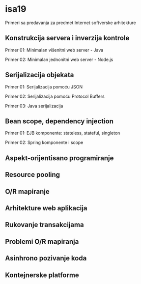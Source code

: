 # isa19

Primeri sa predavanja za predmet Internet softverske arhitekture

## Konstrukcija servera i inverzija kontrole

Primer 01: Minimalan višenitni web server - Java

Primer 02: Minimalan jednonitni web server - Node.js

## Serijalizacija objekata

Primer 01: Serijalizacija pomoću JSON

Primer 02: Serijalizacija pomoću Protocol Buffers

Primer 03: Java serijalizacija

## Bean scope, dependency injection

Primer 01: EJB komponente: stateless, stateful, singleton

Primer 02: Spring komponente i scope

## Aspekt-orijentisano programiranje

## Resource pooling

## O/R mapiranje

## Arhitekture web aplikacija

## Rukovanje transakcijama

## Problemi O/R mapiranja

## Asinhrono pozivanje koda

## Kontejnerske platforme





